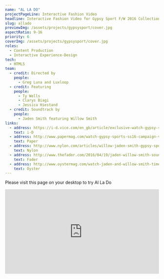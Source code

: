 ```yaml
---
name: "AL LA DO"
projectPageLine: Interactive Fashion Video
headline: Interactive Fashion Video for Gypsy Sport F/W 2016 Collection
slug: allado
previewImg: /assets/projects/gypsysport/cover.jpg
aspectRatio: 9-16
priority: 6
coverImg: /assets/projects/gypsysport/cover.jpg
roles:
  - Content Production
  - Interactive Experience-Design
tech:
  - HTML5
team:
  - credit: Directed by
    people:
      - Greg Luna and Luxloop
  - credit: Featuring
    people:
      - Ty Wells
      - Clarys Biagi
      - Jessica Hiestand
  - credit: Soundtrack by
    people:
      - Jaden Smith featuring Willow Smith
links:
  - address: https://i-d.vice.com/en_gb/article/exclusive-watch-gypsy-sports-interactive-new-film-with-music-by-jaden-and-willow-smith
    text: i-D
  - address: http://www.papermag.com/watch-gypsy-sports-ss16-campaign-video-with-new-music-from-jaden-and-w-1737358014.html
    text: Paper
  - address: http://www.nylon.com/articles/willow-jaden-smith-gypsy-sport
    text: Nylon
  - address: http://www.thefader.com/2016/04/19/jaden-willow-smith-soundtrack-gypsy-sport-video
    text: Fader
  - address: http://www.oystermag.com/watch-jaden-and-willow-smith-times-gypsy-sports-interactive-dance-video
    text: Oyster
---
```



<p class="noShowLarge">
  Please visit this page on your desktop to try <span class="bolder">Al La Do</span>
</p>

<div id="frameSizer" style="position:relative;width:100%;height:0;padding-top:55%;" class="noShowTablet">
  <iframe id="vidFrame" src="http://www.luxloop.com/demo/gs/gsembed.html" style="border:none;position:absolute;top:0;left:0;bottom:0;right:0;width:100%;height:100%"></iframe>
</div>
